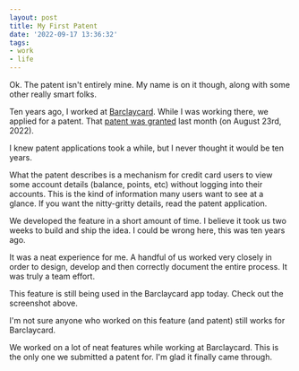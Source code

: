 ```yaml
---
layout: post
title: My First Patent
date: '2022-09-17 13:36:32'
tags:
- work
- life
---
```


Ok. The patent isn't entirely mine. My name is on it though, along with some other really smart folks.

Ten years ago, I worked at [Barclaycard](https://www.barclaycardus.com). While I was working there, we applied for a patent. That [patent was granted](https://patents.google.com/patent/US20130318592) last month (on August 23rd, 2022).

I knew patent applications took a while, but I never thought it would be ten years.

What the patent describes is a mechanism for credit card users to view some account details (balance, points, etc) without logging into their accounts. This is the kind of information many users want to see at a glance. If you want the nitty-gritty details, read the patent application.

We developed the feature in a short amount of time. I believe it took us two weeks to build and ship the idea. I could be wrong here, this was ten years ago.

It was a neat experience for me. A handful of us worked very closely in order to design, develop and then correctly document the entire process. It was truly a team effort.

This feature is still being used in the Barclaycard app today. Check out the screenshot above.

I'm not sure anyone who worked on this feature (and patent) still works for Barclaycard.

We worked on a lot of neat features while working at Barclaycard. This is the only one we submitted a patent for. I'm glad it finally came through.

